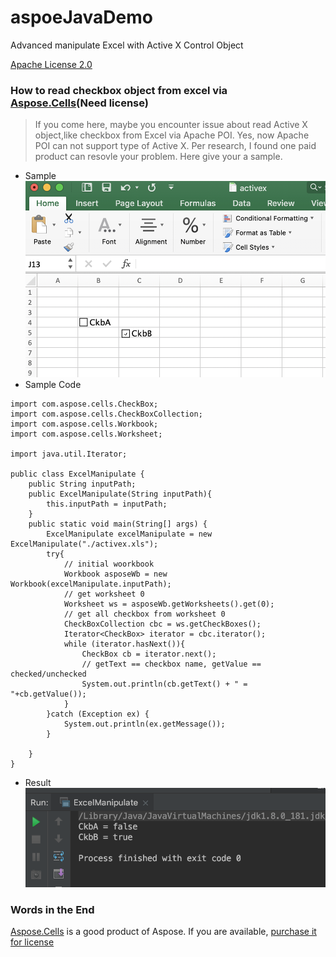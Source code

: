 # aspoeJavaDemo
Advanced manipulate Excel with Active X Control Object

[Apache License 2.0](https://github.com/easonlau02/asposeJavaDemo/blob/master/LICENSE)
### How to read checkbox object from excel via [Aspose.Cells](https://products.aspose.com/cells/java)(Need license)
> If you come here, maybe you encounter issue about read Active X object,like checkbox from Excel via Apache POI.
> Yes, now Apache POI can not support type of Active X.
> Per research, I found one paid product can resovle your problem. Here give your a sample.

* Sample
![Sample](https://raw.githubusercontent.com/easonlau02/asposeJavaDemo/master/images/sample.png "Sample")
* Sample Code
```
import com.aspose.cells.CheckBox;
import com.aspose.cells.CheckBoxCollection;
import com.aspose.cells.Workbook;
import com.aspose.cells.Worksheet;

import java.util.Iterator;

public class ExcelManipulate {
    public String inputPath;
    public ExcelManipulate(String inputPath){
        this.inputPath = inputPath;
    }
    public static void main(String[] args) {
        ExcelManipulate excelManipulate = new ExcelManipulate("./activex.xls");
        try{
            // initial woorkbook
            Workbook asposeWb = new Workbook(excelManipulate.inputPath);
            // get worksheet 0
            Worksheet ws = asposeWb.getWorksheets().get(0);
            // get all checkbox from worksheet 0
            CheckBoxCollection cbc = ws.getCheckBoxes();
            Iterator<CheckBox> iterator = cbc.iterator();
            while (iterator.hasNext()){
                CheckBox cb = iterator.next();
                // getText == checkbox name, getValue == checked/unchecked
                System.out.println(cb.getText() + " = "+cb.getValue());
            }
        }catch (Exception ex) {
            System.out.println(ex.getMessage());
        }

    }
}
```
* Result
![Result](https://raw.githubusercontent.com/easonlau02/asposeJavaDemo/master/images/result.png "Result")
### Words in the End
[Aspose.Cells](https://products.aspose.com/cells/java) is a good product of Aspose. If you are available, [purchase it for license](https://purchase.aspose.com/pricing/cells/java)

